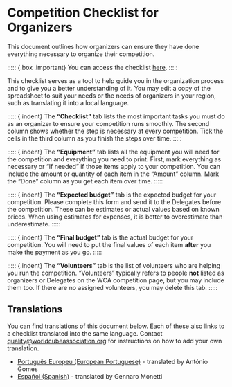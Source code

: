 # Competition Checklist for Organizers

This document outlines how organizers can ensure they have done everything necessary to organize their competition.

::::: {.box .important}
You can access the checklist [here](https://docs.google.com/spreadsheets/d/1i5QStai9sJSrST2EUPBNwfejI0QeW3ojDJ9Ok-GpFCY).
:::::

This checklist serves as a tool to help guide you in the organization process and to give you a better understanding of it. You may edit a copy of the spreadsheet to suit your needs or the needs of organizers in your region, such as translating it into a local language.

::::: {.indent}
The **“Checklist”** tab lists the most important tasks you must do as an organizer to ensure your competition runs smoothly. The second column shows whether the step is necessary at every competition. Tick the cells in the third column as you finish the steps over time.
:::::

::::: {.indent}
The **“Equipment”** tab lists all the equipment you will need for the competition and everything you need to print. First, mark everything as necessary or “If needed” if those items apply to your competition. You can include the amount or quantity of each item in the “Amount” column. Mark the “Done” column as you get each item over time.
:::::

::::: {.indent}
The **“Expected budget”** tab is the expected budget for your competition. Please complete this form and send it to the Delegates before the competition. These can be estimates or actual values based on known prices. When using estimates for expenses, it is better to overestimate than underestimate.
:::::

::::: {.indent}
The **“Final budget”** tab is the actual budget for your competition. You will need to put the final values of each item **after** you make the payment as you go.
:::::

::::: {.indent}
The **“Volunteers”** tab is the list of volunteers who are helping you run the competition. “Volunteers” typically refers to people **not** listed as organizers or Delegates on the WCA competition page, but you may include them too. If there are no assigned volunteers, you may delete this tab.
:::::

<div class="spacer"></div>

## Translations

You can find translations of this document below. Each of these also links to a checklist translated into the same language. Contact [quality@worldcubeassociation.org](mailto:quality@worldcubeassociation.org) for instructions on how to add your own translation.

- [Português Europeu (European Portuguese)](wcadoc{edudoc/organizer-guidelines/pt/checklist.pdf}) - translated by António Gomes
- [Español (Spanish)](wcadoc{edudoc/organizer-guidelines/es/checklist.pdf}) - translated by Gennaro Monetti
